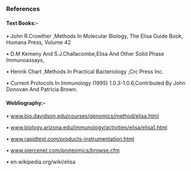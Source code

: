 ### References

#### Text Books:-
 
•	John R.Crowther ,Methods In Molecular Biology, The Elisa Guide Book, Humana Press, Volume 42

•	D.M Kemeny And S.J.Challacombe,Elisa And Other Solid Phase Immunoassays,

•	Henrik Chart ,Methods In Practical Bacteriology ,Crc Press Inc.

•	Current Protocols In Immunology (1995) 1.0.3-1.0.6,Contributed By John Donovan And Patricia Brown.
 
 
#### Webliography:-
 
•	www.bio.davidson.edu/courses/genomics/method/elisa.html

•	www.biology.arizona.edu/immunology/activities/elisa/elisa1.html

•	www.rapidtest.com/products-instrumentation.html

•	www.piercenet.com/proteomics/browse.cfm

•	en.wikipedia.org/wiki/elisa                    
